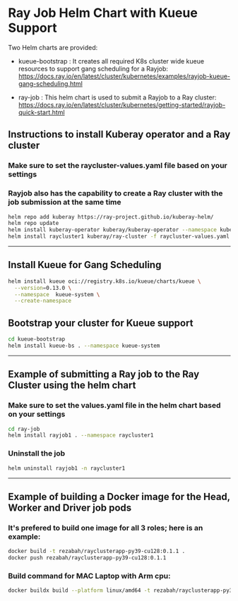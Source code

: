 # Ray Job Helm Chart with Kueue Support
Two Helm charts are provided:
- kueue-bootstrap : It creates all required K8s cluster wide kueue resources to support gang scheduling for a Rayjob:
    https://docs.ray.io/en/latest/cluster/kubernetes/examples/rayjob-kueue-gang-scheduling.html

- ray-job : This helm chart is used to submit a Rayjob to a Ray cluster:
    https://docs.ray.io/en/latest/cluster/kubernetes/getting-started/rayjob-quick-start.html 

## Instructions to install Kuberay operator and a Ray cluster
### Make sure to set the raycluster-values.yaml file based on your settings
### Rayjob also has the capability to create a Ray cluster with the job submission at the same time
```bash
helm repo add kuberay https://ray-project.github.io/kuberay-helm/
helm repo update
helm install kuberay-operator kuberay/kuberay-operator --namespace kuberay-operator --create-namespace
helm install raycluster1 kuberay/ray-cluster -f raycluster-values.yaml --namespace raycluster1 --create-namespace
```
----
## Install Kueue for Gang Scheduling
```bash
helm install kueue oci://registry.k8s.io/kueue/charts/kueue \
  --version=0.13.0 \
  --namespace  kueue-system \
  --create-namespace
```
## Bootstrap your cluster for Kueue support
```bash
cd kueue-bootstrap
helm install kueue-bs . --namespace kueue-system
```
----
## Example of submitting a Ray job to the Ray Cluster using the helm chart
### Make sure to set the values.yaml file in the helm chart based on your settings
```bash
cd ray-job
helm install rayjob1 . --namespace raycluster1
```
### Uninstall the job
```bash
helm uninstall rayjob1 -n raycluster1
```
----
## Example of building a Docker image for the Head, Worker and Driver job pods
### It's prefered to build one image for all 3 roles; here is an example:
```bash
docker build -t rezabah/rayclusterapp-py39-cu128:0.1.1 .
docker push rezabah/rayclusterapp-py39-cu128:0.1.1
```
### Build command for MAC Laptop with Arm cpu:
```bash
docker buildx build --platform linux/amd64 -t rezabah/rayclusterapp-py39-cu128:0.1.1 --push .
```
